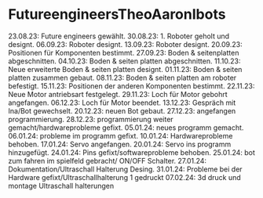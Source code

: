 # FutureengineersTheoAaronIbots
23.08.23: Future engineers gewählt.
30.08.23: 1. Roboter geholt und designt.
06.09.23: Roboter designt.
13.09.23: Roboter designt.
20.09.23: Positionen für Komponenten bestimmt.
27.09.23: Boden & seitenplatten abgeschnitten.
04.10.23: Boden & seiten platten abgeschnitten.
11.10.23: Neue erweiterte Boden & seiten platten designt.
01.11.23: Boden & seiten platten zusammen gebaut.
08.11.23: Boden & seiten platten am roboter befestigt.
15.11.23: Positionen der anderen Komponenten bestimmt.
22.11.23: Neue Motor antriebsart festgelegt.
29.11.23: Loch für Motor gebohrt angefangen.
06.12.23: Loch für Motor beendet.
13.12.23: Gespräch mit Ina/Bot gewechselt.
20.12.23: neuen Bot gebaut.
27.12.23: angefangen programmierung.
28.12.23: programmierung weiter gemacht/hardwareprobleme gefixt.
05.01.24: neues programm gemacht.
06.01.24: probleme im programm gefixt.
10.01.24: Hardwareprobleme behoben.
17.01.24: Servo angefangen.
20.01.24: Servo ins programm hinzugefügt.
24.01.24: Pins gefixt/softwareprobleme behoben.
25.01.24: bot zum fahren im spielfeld gebracht/ ON/OFF Schalter.
27.01.24: Dokumentation/Ultraschall Halterung Desing.
31.01.24: Probleme bei der Hardware gefixt/Ultraschallhalterung 1 gedruckt
07.02.24: 3d druck und montage Ultraschall halterungen
